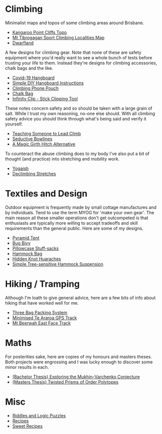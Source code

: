 ---
---

# Climbing

Minimalist maps and topos of some climbing areas around Brisbane.

- [Kangaroo Point Cliffs Topo](/kangaroo-point/)
- [Mt Tibrogagan Sport Climbing Localities Map](/tibro-localities/)
- [Dwarfland](/dwarfland/)

A few designs for climbing gear.
Note that none of these are safety equipment where you'd really want to see a whole bunch of tests before trusting your life to them.
Instead they're designs for climbing accessories, chalk bags and the like.

- [Covid-19 Hangboard](/covid-19-hangboard/)
- [Simple DIY Hangboard Instructions](/build-a-hangboard/)
- [Climbing Phone Pouch](/climbing-pouch/)
- [Chalk Bag](/chalk-bag/)
- [Infinity Clip - Stick Clipping Tool](/stick-clip/)

These notes concern safety and so should be taken with a large grain of salt.
While I trust my own reasoning, no-one else should.
With all climbing safety advice you should think through what's being said and verify it yourself.

- [Teaching Someone to Lead Climb](/teaching-lead/)
- [Seductive Bowlines](/bowlines/)
- [A Magic Girth Hitch Alternative](/backward-bowline/)

To counteract the abuse climbing does to my body I've also put a bit of thought (and practice) into stretching and mobility work.

- [Yogaish](/yogaish/)
- [Declimbing Stretches](/declimbing-flow/)

# Textiles and Design

Outdoor equipment is frequently made by small cottage manufactures and by individuals.
Tend to use the term MYOG for 'make your own gear'.
The main reason all these smaller operations don't get outcompeted is that enthusiasts are typically more willing to accept tradeoffs and skill requirements than the general public.
Here are some of my designs.

- [Pyramid Tent](/pyramid-tent/)
- [Bug Bivy](/bug-bivy/)
- [Pillowcase Stuff-sacks](/pillowcase-stuff-sack/)
- [Hammock Bag](/hammock-bag/)
- [Hidden Knot Huaraches](/huarache-knot/)
- [Simple Tree-sensitive Hammock Suspension](/hammock-suspension/)

# Hiking / Tramping

Although I'm loath to give general advice, here are a few bits of info about hiking that have worked well for me.

- [Three Bag Packing System](/three-bags/)
- [Minimised Te Araroa GPS Track](/ta-minimised/)
- [Mt Beerwah East Face Track](/beerwah-east/)

# Maths

For posterities sake, here are copies of my honours and masters theses.
Both projects were engrossing and I was lucky enough to discover some minor results in each.

- [(Bachelor Thesis) Exploring the Mukhin–Varchenko Conjecture](/root-systems.pdf)
- [(Masters Thesis) Twisted Prisms of Order Polytopes](/twisted-polytopes.pdf)

# Misc

- [Riddles and Logic Puzzles](/riddles/)
- [Recipes](/recipes/)
- [Sweet Recipes](/sweets/)
